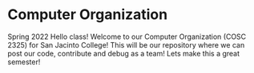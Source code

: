 # Computer Organization
Spring 2022
Hello class! Welcome to our Computer Organization (COSC 2325) for San Jacinto College! This will be our repository where we can post our code, contribute and debug as a team! Lets make this a great semester!
